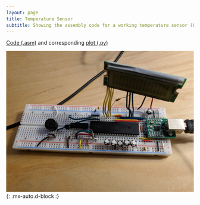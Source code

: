 ```yaml
---
layout: page
title: Temperature Sensor
subtitle: Showing the assembly code for a working temperature sensor (LM335) to serial output from AT89 microcontroller
---
```


[Code (.asm)](https://github.com/tangnicholas/Assembly-C-Projects/blob/master/Labs/TempSensor.asm) and corresponding [plot (.py)](https://github.com/tangnicholas/Assembly-C-Projects/blob/master/Labs/TempSensor_Py.py)

![BC_TSgraph](assets/img/Alrm_clk.jpg){: .mx-auto.d-block :}